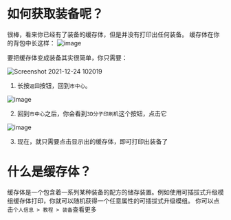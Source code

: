 # 如何获取装备呢？

很棒，看来你已经有了装备的缓存体，但是并没有打印出任何装备。
缓存体在你的背包中长这样：
![image](https://user-images.githubusercontent.com/18545294/147308888-70f5d24b-258c-429b-8daa-7a1fa7822d0a.png)

要把缓存体变成装备其实很简单，你只需要：

![Screenshot 2021-12-24 102019](https://user-images.githubusercontent.com/18545294/147307871-bb6a8ab2-bd0f-48d2-a4b7-99efaceafcbf.png)

1. 长按`返回`按钮，回到`市中心`。

![image](https://user-images.githubusercontent.com/18545294/147307934-cc5cc6f0-5107-48a9-912b-07e4c4a02755.png)

2. 回到`市中心`之后，你会看到`3D分子印刷机`这个按钮，点击它

![image](https://user-images.githubusercontent.com/18545294/147308950-d5e10150-6abd-4e46-b2c3-f2c448f9af37.png)

3. 现在，就只需要点击显示出的缓存体，即可打印出装备了

# 什么是缓存体？
缓存体是一个包含着一系列某种装备的配方的储存装置。例如使用可插拔式升级模组缓存体打印，你就可以随机获得一个任意属性的可插拔式升级模组。 
你可以点击`个人信息 > 教程 > 装备`查看更多

